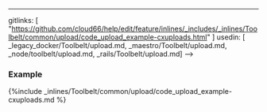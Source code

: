---
gitlinks: [ "https://github.com/cloud66/help/edit/feature/inlines/_includes/_inlines/Toolbelt/common/upload/code_upload_example-cxuploads.html" ]
 usedin: [ _legacy_docker/Toolbelt/upload.md, _maestro/Toolbelt/upload.md, _node/toolbelt/upload.md, _rails/Toolbelt/upload.md] -->


### Example

{%include _inlines/Toolbelt/common/upload/code_upload_example-cxuploads.md %}
